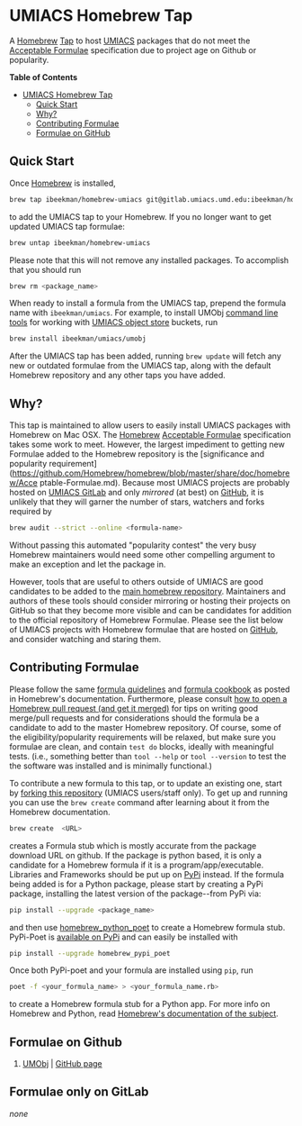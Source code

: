 # UMIACS Homebrew Tap

A [Homebrew](http://brew.sh)
[Tap](https://github.com/Homebrew/homebrew/blob/master/share/doc/homebrew/brew-tap.md)
to host [UMIACS](http://www.umiacs.umd.edu) packages that do not meet the
[Acceptable Formulae](https://github.com/Homebrew/homebrew/blob/master/share/doc/homebrew/Acceptable-Formulae.md)
specification due to project age on Github or popularity.

**Table of Contents**

- [UMIACS Homebrew Tap](#umiacs-homebrew-tap)
    - [Quick Start](#quick-start)
    - [Why?](#why)
    - [Contributing Formulae](#contributing-formulae)
    - [Formulae on GitHub](#formulae-on-github)


## Quick Start

Once [Homebrew](http://brew.sh) is installed,
```bash
brew tap ibeekman/homebrew-umiacs git@gitlab.umiacs.umd.edu:ibeekman/homebrew-umiacs.git
```
to add the
UMIACS tap to your Homebrew. If you no longer  want to get updated
UMIACS tap formulae:

```bash
brew untap ibeekman/homebrew-umiacs
```

Please
note that this will not remove any installed packages. To accomplish
that you should run

```bash
brew rm <package_name>
```

When ready to install a formula from the UMIACS tap, prepend the
formula name with `ibeekman/umiacs`. For example, to install UMObj
[command line tools](https://gitlab.umiacs.umd.edu/staff/umobj/tree/master)
for working with
[UMIACS object store](https://obj.umiacs.umd.edu/obj/help) buckets,
run
```bash
brew install ibeekman/umiacs/umobj
```

After the UMIACS tap has been added, running `brew update` will fetch
any new or outdated formulae from the UMIACS tap, along with the
default Homebrew repository and any other taps you have added.

## Why?

This tap is maintained to allow users to easily install UMIACS
packages with Homebrew on Mac OSX. The [Homebrew](http://brew.sh)
[Acceptable Formulae](https://github.com/Homebrew/homebrew/blob/master/share/doc/homebrew/Acceptable-Formulae.md)
specification takes some work to meet. However, the largest impediment
to getting new Formulae added to the Homebrew repository is the
[significance and popularity requirement](https://github.com/Homebrew/homebrew/blob/master/share/doc/homebrew/Acce
ptable-Formulae.md).
Because most UMIACS projects are probably hosted on
[UMIACS GitLab](https://wiki.umiacs.umd.edu/umiacs/index.php/GitLab)
and only *mirrored* (at best) on [GitHub](https://github.com), it is
unlikely that they will garner the number of stars, watchers and forks
required by
```bash
brew audit --strict --online <formula-name>
```
Without
passing this automated "popularity contest" the very busy Homebrew
maintainers would need some other compelling argument to make an
exception and let the package in.

However, tools that are useful to others outside of UMIACS are good
candidates to be added to the
[main homebrew repository](https://github.com/homebrew/homebrew). Maintainers
and authors of these tools should consider mirroring or hosting their
projects on GitHub so that they become more visible and can be
candidates for addition to the official repository of Homebrew
Formulae. Please see the list below of UMIACS projects with Homebrew
formulae that are hosted on [GitHub](https://github.com), and consider
watching and staring them.

## Contributing Formulae

Please follow the same
[formula guidelines](https://github.com/Homebrew/homebrew/blob/master/share/doc/homebrew/Acceptable-Formulae.md)
and
[formula cookbook](https://github.com/Homebrew/homebrew/blob/master/share/doc/homebrew/Formula-Cookbook.md)
as posted in Homebrew's documentation. Furthermore, please consult
[how to open a Homebrew pull request (and get it merged)](https://github.com/Homebrew/homebrew/blob/master/share/doc/homebrew/How-To-Open-a-Homebrew-Pull-Request-(and-get-it-merged).md)
for tips on writing good merge/pull requests and for considerations
should the formula be a candidate to add to the master Homebrew
repository. Of course, some of the eligibility/popularity
requirements will be relaxed, but make sure you formulae are clean,
and contain `test do` blocks, ideally with meaningful tests. (i.e.,
something better than `tool --help` or `tool --version` to test the
the software was installed and is minimally functional.)

To contribute a new formula to this tap, or to update an existing one,
start by
[forking this repository](https://gitlab.umiacs.umd.edu/ibeekman/homebrew-umiacs/fork/new)
(UMIACS users/staff only). To get up and running you can use the `brew
create` command after learning about it from the Homebrew
documentation.
```bash
brew create  <URL>
```
creates a Formula stub which is
mostly accurate from the package download URL on github. If the
package is python based, it is only a candidate for a Homebrew formula
if it is a program/app/executable. Libraries and Frameworks should be
put up on
[PyPi](https://python-packaging-user-guide.readthedocs.org/en/latest/)
instead. If the formula being added is for a Python package, please
start by creating a PyPi package, installing the latest version of the
package--from PyPi via:
```bash
pip install --upgrade <package_name>
```
and then use
[homebrew_python_poet](https://github.com/tdsmith/homebrew-pypi-poet/blob/master/poet/poet.py)
to create a Homebrew formula stub. PyPi-Poet is
[available on PyPi](https://pypi.python.org/pypi/homebrew-pypi-poet/0.5.0)
and can easily be installed with
```bash
pip install --upgrade homebrew_pypi_poet
```
Once both PyPi-poet and your formula are
installed using `pip`, run
```bash
poet -f <your_formula_name> > <your_formula_name.rb>
```
to create a Homebrew formula stub for a Python
app. For more info on Homebrew and Python, read [Homebrew's
documentation of the subject](https://github.com/Homebrew/homebrew/blob/master/share/doc/homebrew/Python-for-Formula-Authors.md).

## Formulae on Github

 1. [UMObj](https://gitlab.umiacs.umd.edu/staff/umobj/tree/master) |
    [GitHub page](https://github.com/UMIACS/umobj)

## Formulae only on GitLab

*none*

